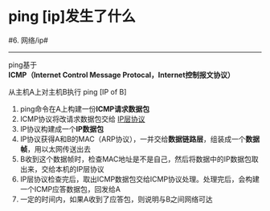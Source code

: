 # ping [ip]发生了什么
#6. 网络/ip#
- - - -
ping基于**ICMP（Internet Control Message Protocal，Internet控制报文协议）**

从主机A上对主机B执行 ping [IP of B]
1. ping命令在A上构建一份**ICMP请求数据包**
2. ICMP协议将改请求数据包交给 [IP层协议](onenote:%23%E4%B8%89%E7%A7%8D%E7%BD%91%E7%BB%9C%E6%A8%A1%E5%9E%8B&section-id=%7BE7E0507C-CED5-7A4A-8EBD-1D2E7FE6F2FC%7D&page-id=%7BBEEBE56E-4EF1-074A-A4E4-F0A5C3C29618%7D&end&base-path=https://d.docs.live.net/0d8e5a53e747f609/%E6%96%87%E6%A1%A3/%E5%90%8E%E7%AB%AF%E5%BC%80%E5%8F%91/6.%20%E8%AE%A1%E7%AE%97%E6%9C%BA%E5%9F%BA%E7%A1%80/%E7%BD%91%E7%BB%9C.one) 
3. IP协议构建成一个**IP数据包**
4. IP协议获得A和B的MAC（ARP协议），一并交给**数据链路层**，组装成一个**数据帧**，用以太网传送出去
5. B收到这个数据帧时，检查MAC地址是不是自己，然后将数据中的IP数据包取出来，交给本机的IP层协议
6. IP层协议检查完后，取出ICMP数据包交给ICMP协议处理。处理完后，会构建一个ICMP应答数据包，回发给A
7. 一定的时间内，如果A收到了应答包，则说明与B之间网络可达
